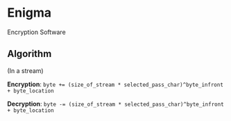 # Enigma
Encryption Software

## Algorithm
(In a stream)

**Encryption**:
`byte += (size_of_stream * selected_pass_char)^byte_infront + byte_location`

**Decryption**:
`byte -= (size_of_stream * selected_pass_char)^byte_infront + byte_location`
